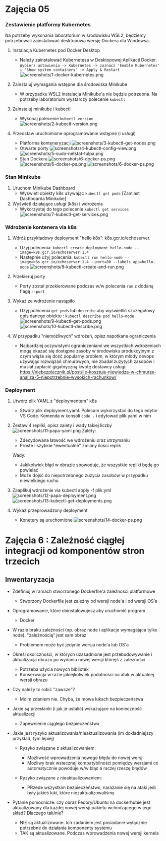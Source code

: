 # Zajęcia 05

### Zestawienie platformy Kubernetes
Na potrzeby wykonania laboratorium w środowisku WSL2, będziemy potrzebowali zainstalować desktopową wersję Dockera dla Windowsa.

1. Instalacja Kubernetes pod Docker Desktop
    - Należy zainstalować Kubernetesa w Desktopowej Aplikacji Docker. `Wybierz ustawienia -> Kubernetes -> zaznacz 'Enable Kubernetes' i 'Show system containers' -> Apply & Restart`
    ![screenshots/1-docker-kubernetes.png](screenshots/1-docker-kubernetes.png)
    
2. Zainstaluj wymagania wstępne dla środowiska Minikube
    - W przypadku WSL2 instalacja Minikube'a nie będzie potrzebna. Na potrzeby laboratorium wystarczy polecenie `kubectl`
    
3. Zainstaluj minikube i kubectl 
    - Wykonaj polecenie `kubectl version` 
    ![screenshots/2-kubectl-version.png](screenshots/2-kubectl-version.png)

4. Przedstaw uruchomione oprogramowanie wstępne (i usługi)
    - Platforma konteneryzacji
    ![screenshots/3-kubectl-get-nodes.png](screenshots/3-kubectl-get-nodes.png)
    - Otwarte porty
    ![screenshots/4-kubectl-config-view.png](screenshots/4-kubectl-config-view.png)
    ![screenshots/5-sudo-netstat-tulpa.png](screenshots/5-sudo-netstat-tulpa.png)
    - Stan Dockera
    ![screenshots/6-docker-ps.png](screenshots/6-docker-ps.png)
    ![screenshots/6-docker-ps.png](screenshots/6-docker-ps2.png)
    ![screenshots/6-docker-ps.png](screenshots/6-docker-ps3.png)
### Stan Minikube
1. Uruchom Minikube Dashboard
    - Wyświetl obiekty k8s używając `kubectl get pods` [Zamiast Dashboarda Minikube]
2. Wyświetl działające usługi (k8s) i wdrożenia
    - Wykorzystaj do tego polecenie `kubectl get services`
    ![screenshots/7-kubectl-get-services.png](screenshots/7-kubectl-get-services.png)
    
### Wdrożenie kontenera via k8s
1. Wdróż przykładowy deployment "hello k8s": k8s.gcr.io/echoserver. 
    - Użyj polecenia: `kubectl create deployment hello-node --image=k8s.gcr.io/echoserver:1.4`
    - Następnie użyj polecenia: `kubectl run hello-node --image=k8s.gcr.io/echoserver:1.4 --port=80 --labels app=hello-node` 
    ![screenshots/8-kubectl-create-and-run.png](screenshots/8-kubectl-create-and-run.png)
3. Przekieruj porty 
    - Porty został przekierowane podczas w/w polecenia `run` z dodaną flagą `--port`
    
4. Wykaż że wdrożenie nastąpiło
    - Użyj polecenia `get pods` lub `describe` aby wyświetlić szczegółowy opis danego obiektu : `kubectl describe pod hello-node` 
    ![screenshots/9-kubectl-get-pods.png](screenshots/9-kubectl-get-pods.png)
    ![screenshots/10-kubectl-describe.png](screenshots/10-kubectl-describe.png)
5. W przypadku "niemożliwych" wdrożeń, opisz napotkane ograniczenia
    - Najbardziej oczywistymi ograniczeniami we wszystkich wdrożeniach mogą okazać się dostępne zasoby w środowisku produkcyjnym z czym wiąże się dość popularny problem,
    w którym młody devops używając rozwiązań chmurowych, nie zbadał zużytych zasobów i musiał zapłacić gigatnyczną kwotę dostawcy usługi. https://niebezpiecznik.pl/post/ile-kosztuje-niewiedza-w-chmurze-analiza-5-niepotrzebnie-wysokich-rachunkow/
### Deployment
1. Utwórz plik YAML z "deploymentem" k8s
    - Stwórz plik deployment.yaml. Polecam wykorzystać do tego edytor VS Code. Komenda w konsoli `code .` i edytować plik yaml w nim
2. Zestaw 4 repliki, opisz zalety i wady takiej liczby
    ![screenshots/11-papa-yaml.png](screenshots/11-papa-yaml.png)
    Zalety:
     - Zdecydowana łatwość we wdrożeniu oraz utrzymaniu
     - Proste i szybkie "ewentualne" zmiany ilości replik
     
    Wady:
    - Jakikolwiek błąd w obrazie spowoduje, że wszystkie repliki będą go powielać
    - Może dojść do niepotrzebnego zużycia zasobów w przypadku niewielkiego ruchu

3. Zaaplikuj wdrożenie via kubectl apply -f plik.yml
    ![screenshots/12-papa-deployment.png](screenshots/12-papa-deployment.png)
    ![screenshots/13-kubectl-get-deployments.png](screenshots/13-kubectl-get-deployments.png)
4. Wykaż przeprowadzony deployment
    - Konetery są uruchomione
    ![screenshots/14-docker-ps.png](screenshots/14-docker-ps.png)

# Zajęcia 6 : Zależność ciągłej integracji od komponentów stron trzecich
## Inwentaryzacja
- Zdefiniuj w ramach stworzonego Dockerfile'a zależności platformowe
    - Stworzony Dockerfile jest zależny od wersji node'a i od wersji OS'a
- Oprogramowanie, które doinstalowujesz aby uruchomić program
    - Docker
- W razie braku zależności (np. obraz node i aplikacje wymagająca tylko node), "zależnością" jest sam obraz
    - Problemem może być jedynie wersja node'a lub OS'a
- Określ okoliczności, w których uzasadnione jest przebudowywanie i aktualizacja obrazu po wydaniu nowej wersji którejś z zależności
    - Potrzeba użycia nowych bibliotek
    - Konserwacja w razie jakiejkolwiek podatności na atak w aktualnej wersji obrazu 
- Czy należy to robić "zawsze"?
    - Moim zdaniem nie. Chyba, że mowa lukach bezpieczeństwa
- Jakie są przesłanki (i jak je ustalić) wskazujące na konieczność aktualizacji
    - Zapewnienie ciągłego bezpieczeństwa
- Jakie jest ryzyko aktualizowania/nieaktualizowania (im dokładniejszy przykład, tym lepiej)
    - Ryzyko związane z aktualizowaniem:
        - Możliwość wprowadzenia nowego błędu do nowej wersji
        - Możliwy brak wstecznej kompatybilności pomiędzy wersjami co automatycznie powoduje w/w błąd a raczej rzeszę błędów
        
    - Ryzyko związane z nieaktualizowaniem:
        - PRzede wszystkim bezpieczeństwo, narażanie się na ataki jeśli były jakieś luki, które niezaktualizowaliśmy
     
- Pytanie pomocnicze: czy obraz Fedory/Ubuntu na dockerhubie jest aktualizowany dla każdej nowej wersji pakietu wchodzącego w jego skład? Dlaczego tak/nie?
    - NIE są aktualizowane. Ich zadaniem jest posiadanie wyłącznie potrzebne do działania komponenty systemu
    - TAK są aktualizowane. Podczas wprowadzenia nowej wersji kernela